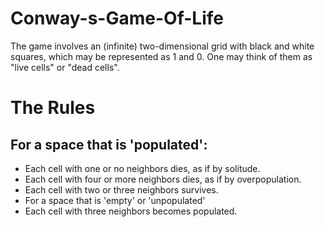 # Conway-s-Game-Of-Life

The game involves an (infinite) two-dimensional grid with black and white squares, which may be represented as 1 and 0. One may think of them as "live cells" or "dead cells".

# The Rules
## For a space that is 'populated':
  * Each cell with one or no neighbors dies, as if by solitude.
  * Each cell with four or more neighbors dies, as if by overpopulation.
  * Each cell with two or three neighbors survives.
  * For a space that is 'empty' or 'unpopulated'
  * Each cell with three neighbors becomes populated.

